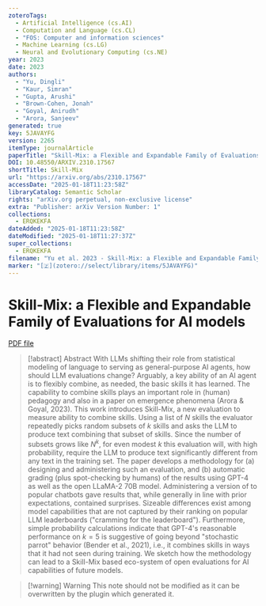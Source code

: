```yaml
---
zoteroTags:
  - Artificial Intelligence (cs.AI)
  - Computation and Language (cs.CL)
  - "FOS: Computer and information sciences"
  - Machine Learning (cs.LG)
  - Neural and Evolutionary Computing (cs.NE)
year: 2023
date: 2023
authors:
  - "Yu, Dingli"
  - "Kaur, Simran"
  - "Gupta, Arushi"
  - "Brown-Cohen, Jonah"
  - "Goyal, Anirudh"
  - "Arora, Sanjeev"
generated: true
key: 5JAVAYFG
version: 2265
itemType: journalArticle
paperTitle: "Skill-Mix: a Flexible and Expandable Family of Evaluations for AI models"
DOI: 10.48550/ARXIV.2310.17567
shortTitle: Skill-Mix
url: "https://arxiv.org/abs/2310.17567"
accessDate: "2025-01-18T11:23:58Z"
libraryCatalog: Semantic Scholar
rights: "arXiv.org perpetual, non-exclusive license"
extra: "Publisher: arXiv Version Number: 1"
collections:
  - ERQKEKFA
dateAdded: "2025-01-18T11:23:58Z"
dateModified: "2025-01-18T11:27:37Z"
super_collections:
  - ERQKEKFA
filename: "Yu et al. 2023 - Skill-Mix: a Flexible and Expandable Family of Evaluations for AI models.pdf"
marker: "[🇿](zotero://select/library/items/5JAVAYFG)"
---
```

# Skill-Mix: a Flexible and Expandable Family of Evaluations for AI models

[PDF file](/Papers/PDFs/Yu%20et%20al.%202023%20-%20Skill-Mix:%20a%20Flexible%20and%20Expandable%20Family%20of%20Evaluations%20for%20AI%20models.pdf)

> [!abstract] Abstract
> With LLMs shifting their role from statistical modeling of language to serving as general-purpose AI agents, how should LLM evaluations change? Arguably, a key ability of an AI agent is to flexibly combine, as needed, the basic skills it has learned. The capability to combine skills plays an important role in (human) pedagogy and also in a paper on emergence phenomena (Arora &amp; Goyal, 2023). This work introduces Skill-Mix, a new evaluation to measure ability to combine skills. Using a list of $N$ skills the evaluator repeatedly picks random subsets of $k$ skills and asks the LLM to produce text combining that subset of skills. Since the number of subsets grows like $N^k$, for even modest $k$ this evaluation will, with high probability, require the LLM to produce text significantly different from any text in the training set. The paper develops a methodology for (a) designing and administering such an evaluation, and (b) automatic grading (plus spot-checking by humans) of the results using GPT-4 as well as the open LLaMA-2 70B model. Administering a version of to popular chatbots gave results that, while generally in line with prior expectations, contained surprises. Sizeable differences exist among model capabilities that are not captured by their ranking on popular LLM leaderboards ("cramming for the leaderboard"). Furthermore, simple probability calculations indicate that GPT-4's reasonable performance on $k=5$ is suggestive of going beyond "stochastic parrot" behavior (Bender et al., 2021), i.e., it combines skills in ways that it had not seen during training. We sketch how the methodology can lead to a Skill-Mix based eco-system of open evaluations for AI capabilities of future models.

>[!warning] Warning
> This note should not be modified as it can be overwritten by the plugin which generated it.

